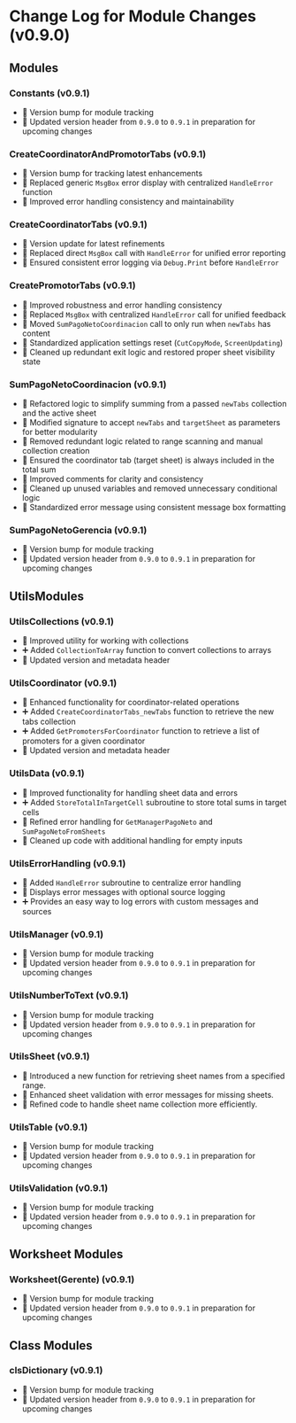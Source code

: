 # Change Log for Module Changes (v0.9.0)

## Modules

### Constants (v0.9.1)

- 🧠 Version bump for module tracking
- 🔧 Updated version header from `0.9.0` to `0.9.1` in preparation for upcoming changes

### CreateCoordinatorAndPromotorTabs (v0.9.1)

- 🧠 Version bump for tracking latest enhancements
- 🔧 Replaced generic `MsgBox` error display with centralized `HandleError` function
- 🧹 Improved error handling consistency and maintainability

### CreateCoordinatorTabs (v0.9.1)

- 🧠 Version update for latest refinements
- 🔧 Replaced direct `MsgBox` call with `HandleError` for unified error reporting
- 🧹 Ensured consistent error logging via `Debug.Print` before `HandleError`

### CreatePromotorTabs (v0.9.1)

- 🧠 Improved robustness and error handling consistency
- 🔧 Replaced `MsgBox` with centralized `HandleError` call for unified feedback
- 🔧 Moved `SumPagoNetoCoordinacion` call to only run when `newTabs` has content
- 🔧 Standardized application settings reset (`CutCopyMode`, `ScreenUpdating`)
- 🧹 Cleaned up redundant exit logic and restored proper sheet visibility state

### SumPagoNetoCoordinacion (v0.9.1)

- 🧠 Refactored logic to simplify summing from a passed `newTabs` collection and the active sheet
- 🔧 Modified signature to accept `newTabs` and `targetSheet` as parameters for better modularity
- 🔧 Removed redundant logic related to range scanning and manual collection creation
- 🔧 Ensured the coordinator tab (target sheet) is always included in the total sum
- 🔧 Improved comments for clarity and consistency
- 🧹 Cleaned up unused variables and removed unnecessary conditional logic
- 🧹 Standardized error message using consistent message box formatting

### SumPagoNetoGerencia (v0.9.1)

- 🧠 Version bump for module tracking
- 🔧 Updated version header from `0.9.0` to `0.9.1` in preparation for upcoming changes

## UtilsModules

### UtilsCollections (v0.9.1)

- 🧠 Improved utility for working with collections
- ➕ Added `CollectionToArray` function to convert collections to arrays
- 🧹 Updated version and metadata header

### UtilsCoordinator (v0.9.1)

- 🧠 Enhanced functionality for coordinator-related operations
- ➕ Added `CreateCoordinatorTabs_newTabs` function to retrieve the new tabs collection
- ➕ Added `GetPromotersForCoordinator` function to retrieve a list of promoters for a given coordinator
- 🧹 Updated version and metadata header

### UtilsData (v0.9.1)

- 🧠 Improved functionality for handling sheet data and errors
- ➕ Added `StoreTotalInTargetCell` subroutine to store total sums in target cells
- 🧹 Refined error handling for `GetManagerPagoNeto` and `SumPagoNetoFromSheets`
- 🔧 Cleaned up code with additional handling for empty inputs

### UtilsErrorHandling (v0.9.1)

- 🧠 Added `HandleError` subroutine to centralize error handling
- 🔧 Displays error messages with optional source logging
- ➕ Provides an easy way to log errors with custom messages and sources

### UtilsManager (v0.9.1)

- 🧠 Version bump for module tracking
- 🔧 Updated version header from `0.9.0` to `0.9.1` in preparation for upcoming changes

### UtilsNumberToText (v0.9.1)

- 🧠 Version bump for module tracking
- 🔧 Updated version header from `0.9.0` to `0.9.1` in preparation for upcoming changes

### UtilsSheet (v0.9.1)

- 🧠 Introduced a new function for retrieving sheet names from a specified range.
- 🔧 Enhanced sheet validation with error messages for missing sheets.
- 🧹 Refined code to handle sheet name collection more efficiently.

### UtilsTable (v0.9.1)

- 🧠 Version bump for module tracking
- 🔧 Updated version header from `0.9.0` to `0.9.1` in preparation for upcoming changes

### UtilsValidation (v0.9.1)

- 🧠 Version bump for module tracking
- 🔧 Updated version header from `0.9.0` to `0.9.1` in preparation for upcoming changes

## Worksheet Modules

### Worksheet(Gerente) (v0.9.1)

- 🧠 Version bump for module tracking
- 🔧 Updated version header from `0.9.0` to `0.9.1` in preparation for upcoming changes

## Class Modules

### clsDictionary (v0.9.1)

- 🧠 Version bump for module tracking
- 🔧 Updated version header from `0.9.0` to `0.9.1` in preparation for upcoming changes
